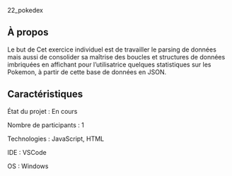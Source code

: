 22_pokedex

## À propos 
Le but de Cet exercice individuel est de travailler le parsing de données mais aussi de consolider sa maîtrise des boucles et structures de données imbriquées en affichant pour l’utilisatrice quelques statistiques sur les Pokemon, à partir de cette base de données en JSON.

## Caractéristiques

État du projet : En cours

Nombre de participants : 1

Technologies : JavaScript, HTML

IDE : VSCode

OS : Windows
